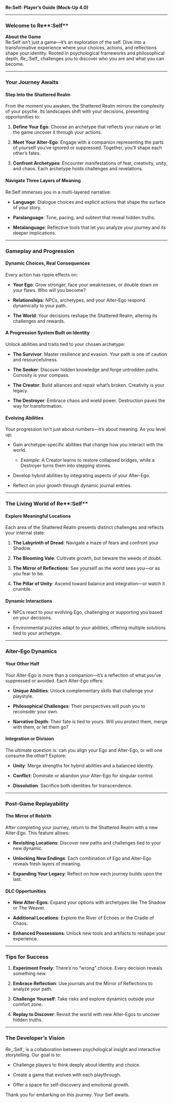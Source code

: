 **Re:Self: Player’s Guide (Mock-Up 4.0)**

---

### **Welcome to Re****:Self**

**About the Game**  
Re:Self isn’t just a game—it’s an exploration of the self. Dive into a transformative experience where your choices, actions, and reflections shape your identity. Rooted in psychological frameworks and philosophical depth, _Re__:Self_ challenges you to discover who you are and what you can become.

---

### **Your Journey Awaits**

#### **Step Into the Shattered Realm**

From the moment you awaken, the Shattered Realm mirrors the complexity of your psyche. Its landscapes shift with your decisions, presenting opportunities to:

1. **Define Your Ego**: Choose an archetype that reflects your nature or let the game uncover it through your actions.
    
2. **Meet Your Alter-Ego**: Engage with a companion representing the parts of yourself you’ve ignored or suppressed. Together, you’ll shape each other’s fates.
    
3. **Confront Archetypes**: Encounter manifestations of fear, creativity, unity, and chaos. Each archetype holds challenges and revelations.
    

#### **Navigate Three Layers of Meaning**

Re:Self immerses you in a multi-layered narrative:

- **Language**: Dialogue choices and explicit actions that shape the surface of your story.
    
- **Paralanguage**: Tone, pacing, and subtext that reveal hidden truths.
    
- **Metalanguage**: Reflective tools that let you analyze your journey and its deeper implications.
    

---

### **Gameplay and Progression**

#### **Dynamic Choices, Real Consequences**

Every action has ripple effects on:

- **Your Ego**: Grow stronger, face your weaknesses, or double down on your flaws. Who will you become?
    
- **Relationships**: NPCs, archetypes, and your Alter-Ego respond dynamically to your path.
    
- **The World**: Your decisions reshape the Shattered Realm, altering its challenges and rewards.
    

#### **A Progression System Built on Identity**

Unlock abilities and traits tied to your chosen archetype:

- **The Survivor**: Master resilience and evasion. Your path is one of caution and resourcefulness.
    
- **The Seeker**: Discover hidden knowledge and forge untrodden paths. Curiosity is your compass.
    
- **The Creator**: Build alliances and repair what’s broken. Creativity is your legacy.
    
- **The Destroyer**: Embrace chaos and wield power. Destruction paves the way for transformation.
    

#### **Evolving Abilities**

Your progression isn’t just about numbers—it’s about meaning. As you level up:

- Gain archetype-specific abilities that change how you interact with the world.
    
    - _Example_: A Creator learns to restore collapsed bridges, while a Destroyer turns them into stepping stones.
        
- Develop hybrid abilities by integrating aspects of your Alter-Ego.
    
- Reflect on your growth through dynamic journal entries.
    

---

### **The Living World of Re****:Self**

#### **Explore Meaningful Locations**

Each area of the Shattered Realm presents distinct challenges and reflects your internal state:

1. **The Labyrinth of Dread**: Navigate a maze of fears and confront your Shadow.
    
2. **The Blooming Vale**: Cultivate growth, but beware the weeds of doubt.
    
3. **The Mirror of Reflections**: See yourself as the world sees you—or as you fear to be.
    
4. **The Pillar of Unity**: Ascend toward balance and integration—or watch it crumble.
    

#### **Dynamic Interactions**

- NPCs react to your evolving Ego, challenging or supporting you based on your decisions.
    
- Environmental puzzles adapt to your abilities, offering multiple solutions tied to your archetype.
    

---

### **Alter-Ego Dynamics**

#### **Your Other Half**

Your Alter-Ego is more than a companion—it’s a reflection of what you’ve suppressed or avoided. Each Alter-Ego offers:

- **Unique Abilities**: Unlock complementary skills that challenge your playstyle.
    
- **Philosophical Challenges**: Their perspectives will push you to reconsider your own.
    
- **Narrative Depth**: Their fate is tied to yours. Will you protect them, merge with them, or let them go?
    

#### **Integration or Division**

The ultimate question is: can you align your Ego and Alter-Ego, or will one consume the other? Explore:

- **Unity**: Merge strengths for hybrid abilities and a balanced identity.
    
- **Conflict**: Dominate or abandon your Alter-Ego for singular control.
    
- **Dissolution**: Sacrifice both identities for transcendence.
    

---

### **Post-Game Replayability**

#### **The Mirror of Rebirth**

After completing your journey, return to the Shattered Realm with a new Alter-Ego. This feature allows:

- **Revisiting Locations**: Discover new paths and challenges tied to your new dynamic.
    
- **Unlocking New Endings**: Each combination of Ego and Alter-Ego reveals fresh layers of meaning.
    
- **Expanding Your Legacy**: Reflect on how each journey builds upon the last.
    

#### **DLC Opportunities**

- **New Alter-Egos**: Expand your options with archetypes like The Shadow or The Weaver.
    
- **Additional Locations**: Explore the River of Echoes or the Cradle of Chaos.
    
- **Enhanced Possessions**: Unlock new tools and artifacts to reshape your experience.
    

---

### **Tips for Success**

1. **Experiment Freely**: There’s no “wrong” choice. Every decision reveals something new.
    
2. **Embrace Reflection**: Use journals and the Mirror of Reflections to analyze your path.
    
3. **Challenge Yourself**: Take risks and explore dynamics outside your comfort zone.
    
4. **Replay to Discover**: Revisit the world with new Alter-Egos to uncover hidden truths.
    

---

### **The Developer’s Vision**

_Re__:Self_ is a collaboration between psychological insight and interactive storytelling. Our goal is to:

- Challenge players to think deeply about identity and choice.
    
- Create a game that evolves with each playthrough.
    
- Offer a space for self-discovery and emotional growth.
    

Thank you for embarking on this journey. Your Self awaits.